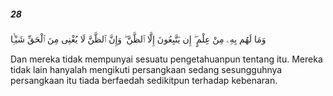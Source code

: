 ##### 28

<span class="ayah">وَمَا لَهُم بِهِۦ مِنْ عِلْمٍ ۖ إِن يَتَّبِعُونَ إِلَّا ٱلظَّنَّ ۖ وَإِنَّ ٱلظَّنَّ لَا يُغْنِى مِنَ ٱلْحَقِّ شَيْـًۭٔا</span>

<span class="ayah_translation">Dan mereka tidak mempunyai sesuatu pengetahuanpun tentang itu. Mereka tidak lain hanyalah mengikuti persangkaan sedang sesungguhnya persangkaan itu tiada berfaedah sedikitpun terhadap kebenaran.</span>
